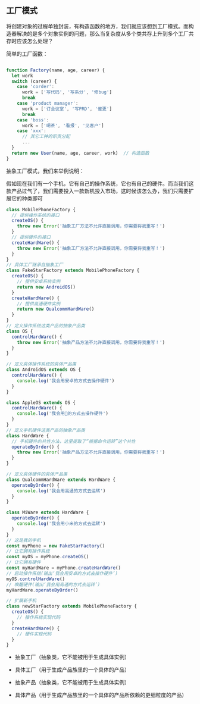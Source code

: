 ## 工厂模式

将创建对象的过程单独封装，有构造函数的地方，我们就应该想到工厂模式。而构造器解决的是多个对象实例的问题，那么当复杂度从多个类共存上升到多个工厂共存时应该怎么处理？

简单的工厂函数：

```js

function Factory(name, age, career) {
  let work
  switch (career) {
    case 'corder':
      work = ['写代码', '写系分', '修bug']
      break
    case 'product manager':
      work = ['订会议室', '写PRD', '催更']
      break
    case 'boss':
      work = ['喝茶', '看报', '见客户']
    case 'xxx':
      // 其它工种的职责分配
      ...
  }
  return new User(name, age, career, work)  // 构造函数
}

```

抽象工厂模式，我们来举例说明：

假如现在我们有一个手机，它有自己的操作系统，它也有自己的硬件。而当我们这款产品过气了，我们需要投入一款新机投入市场，这时候该怎么办，我们只需要扩展它的种类即可

```js
class MobilePhoneFactory {
  // 提供操作系统的接口
  createOS() {
    throw new Error('抽象工厂方法不允许直接调用，你需要将我重写！')
  }
  // 提供硬件的接口
  createHardWare() {
    throw new Error('抽象工厂方法不允许直接调用，你需要将我重写！')
  }
}
// 具体工厂继承自抽象工厂
class FakeStarFactory extends MobilePhoneFactory {
  createOS() {
    // 提供安卓系统实例
    return new AndroidOS()
  }
  createHardWare() {
    // 提供高通硬件实例
    return new QualcommHardWare()
  }
}
// 定义操作系统这类产品的抽象产品类
class OS {
  controlHardWare() {
    throw new Error('抽象产品方法不允许直接调用，你需要将我重写！')
  }
}

// 定义具体操作系统的具体产品类
class AndroidOS extends OS {
  controlHardWare() {
    console.log('我会用安卓的方式去操作硬件')
  }
}

class AppleOS extends OS {
  controlHardWare() {
    console.log('我会用🍎的方式去操作硬件')
  }
}
// 定义手机硬件这类产品的抽象产品类
class HardWare {
  // 手机硬件的共性方法，这里提取了“根据命令运转”这个共性
  operateByOrder() {
    throw new Error('抽象产品方法不允许直接调用，你需要将我重写！')
  }
}

// 定义具体硬件的具体产品类
class QualcommHardWare extends HardWare {
  operateByOrder() {
    console.log('我会用高通的方式去运转')
  }
}

class MiWare extends HardWare {
  operateByOrder() {
    console.log('我会用小米的方式去运转')
  }
}
// 这是我的手机
const myPhone = new FakeStarFactory()
// 让它拥有操作系统
const myOS = myPhone.createOS()
// 让它拥有硬件
const myHardWare = myPhone.createHardWare()
// 启动操作系统(输出‘我会用安卓的方式去操作硬件’)
myOS.controlHardWare()
// 唤醒硬件(输出‘我会用高通的方式去运转’)
myHardWare.operateByOrder()

// 扩展新手机
class newStarFactory extends MobilePhoneFactory {
  createOS() {
    // 操作系统实现代码
  }
  createHardWare() {
    // 硬件实现代码
  }
}
```

- 抽象工厂（抽象类，它不能被用于生成具体实例）

- 具体工厂（用于生成产品族里的一个具体的产品）

- 抽象产品（抽象类，它不能被用于生成具体实例）

- 具体产品（用于生成产品族里的一个具体的产品所依赖的更细粒度的产品）
